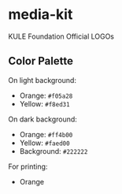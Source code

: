 # media-kit
KULE Foundation Official LOGOs

## Color Palette
On light background:
- Orange: `#f05a28`
- Yellow: `#f8ed31`

On dark background:
- Orange: `#ff4b00`
- Yellow: `#faed00`
- Background: `#222222`

For printing:
- Orange
